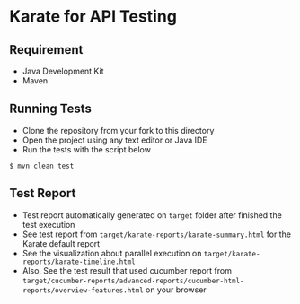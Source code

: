 # Karate for API Testing

## Requirement
* Java Development Kit
* Maven

## Running Tests
* Clone the repository from your fork to this directory
* Open the project using any text editor or Java IDE
* Run the tests with the script below
```shell
$ mvn clean test
```

## Test Report
* Test report automatically generated on `target` folder after finished the test execution
* See test report from `target/karate-reports/karate-summary.html` for the Karate default report
* See the visualization about parallel execution on `target/karate-reports/karate-timeline.html`
* Also, See the test result that used cucumber report from `target/cucumber-reports/advanced-reports/cucumber-html-reports/overview-features.html` on your browser
